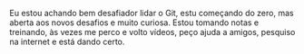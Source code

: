Eu estou achando bem desafiador lidar o Git, estu começando do zero, mas aberta aos novos desafios e muito curiosa. Estou tomando notas e treinando, às vezes me perco e volto vídeos, peço ajuda a amigos, pesquiso na internet e está dando certo.